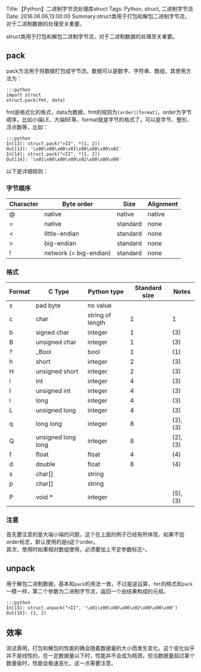 Title:【Python】二进制字节流处理库struct
Tags: Python, struct, 二进制字节流
Date: 2016.06.06,13:00:00
Summary:struct类用于打包和解包二进制字节流，对于二进制数据的处理至关重要。    

struct类用于打包和解包二进制字节流，对于二进制数据的处理至关重要。  

## pack

pack方法用于将数据打包成字节流，数据可以是数字、字符串、数组，其使用方法为：  

    :::python
    import struct
    struct.pack(fmt, data)
    
fmt是格式化的格式，data为数据，fmt的规则为`[order][format]`，order为字节顺序，比如小端LE、大端BE等，format就是字节的格式了，可以是字节、整形、浮点数等，比如：  

    :::python
    In[13]: struct.pack(">II", *[1, 2])
    Out[13]: '\x00\x00\x00\x01\x00\x00\x00\x02'
    In[14]: struct.pack("<II", *[1, 2])
    Out[14]: '\x01\x00\x00\x00\x02\x00\x00\x00'
    

以下是详细规则：  

### 字节顺序

|Character	|Byte order	|Size	|Alignment|
|-----------|-----------|-------|---------|
|@	|native	|native	|native|
|=	|native	|standard	|none|
|<	|little-endian	|standard	|none|
|>	|big-endian	|standard	|none|
|!	|network (= big-endian)	|standard|	none|  

### 格式

|Format	|C Type	|Python type |Standard size	|Notes|
|-------|-------|------------|--------------|-----|
|x	|pad byte	|no value|	 	 
|c	|char	|string of length |1	|1|	 
|b	|signed char	|integer	|1	|(3)|
|B	|unsigned char	|integer	|1	|(3)|
|?	|_Bool	|bool	|1	|(1)|
|h	|short	|integer	|2	|(3)|
|H	|unsigned short	|integer	|2	|(3)|
|i	|int	|integer	|4	|(3)|
|I	|unsigned int	|integer	|4	|(3)|
|l	|long	|integer	|4	|(3)|
|L	|unsigned long	|integer	|4	|(3)|
|q	|long long	|integer	|8	|(2), (3)|
|Q	|unsigned long long	|integer	|8	|(2), (3)|
|f	|float	|float	|4	|(4)|
|d	|double	|float	|8	|(4)|
|s	|char[]	|string|	 	 
|p	|char[]	|string|	 	 
|P	|void *	|integer|	 	|(5), (3)|

### 注意

首先要注意的是大端小端的问题，这个在上面的例子已经有所体现，如果不加order标志，默认使用的是`@`这个order。  
其次，使用时如果相对数组使用，必须要加上不定参数标志`*`。  

## unpack

用于解包二进制数据，基本和`pack`的用法一致，不过是逆运算，`fmt`的格式和`pack`一模一样，第二个参数为二进制字节流，返回一个由结果构成的元祖。  

    :::python
    In[15]: struct.unpack("<II", '\x01\x00\x00\x00\x02\x00\x00\x00')
    Out[15]: (1, 2)
    
## 效率

测试表明，打包和解包的性能的确会随着数据量的大小而发生变化。这个变化似乎并不是线性的，在一定数据量以下时，性能并不会成为瓶颈，但当数据量超过某个数量级时，性能会极速恶化，这一点需要注意。